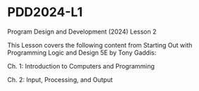 # PDD2024-L1
Program Design and Development (2024) Lesson 2

This Lesson covers the following content from Starting Out with Programming Logic and Design 5E by Tony Gaddis:

Ch. 1: Introduction to Computers and Programming

Ch. 2: Input, Processing, and Output

